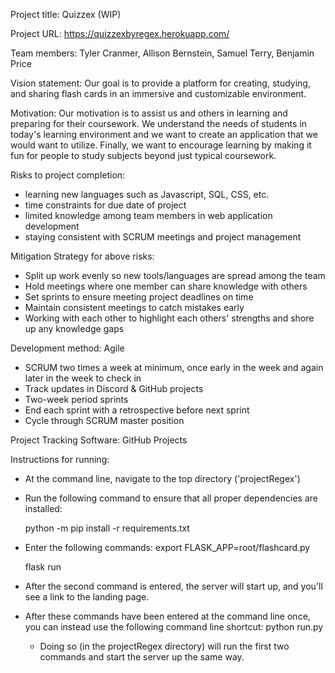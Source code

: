 Project title: Quizzex (WIP)

Project URL: https://quizzexbyregex.herokuapp.com/

Team members: Tyler Cranmer, Allison Bernstein, Samuel Terry, Benjamin Price

Vision statement: Our goal is to provide a platform for creating, studying, and sharing flash cards in an immersive and customizable environment.

Motivation: Our motivation is to assist us and others in learning and preparing for their coursework.  We understand the needs of students in today's learning environment and we want to create an application that we would want to utilize.  Finally, we want to encourage learning by making it fun for people to study subjects beyond just typical coursework.

Risks to project completion:  
- learning new languages such as Javascript, SQL, CSS, etc.
- time constraints for due date of project
- limited knowledge among team members in web application development
- staying consistent with SCRUM meetings and project management

Mitigation Strategy for above risks:
- Split up work evenly so new tools/languages are spread among the team
- Hold meetings where one member can share knowledge with others
- Set sprints to ensure meeting project deadlines on time
- Maintain consistent meetings to catch mistakes early
- Working with each other to highlight each others' strengths and shore up any knowledge gaps

Development method: Agile
- SCRUM two times a week at minimum, once early in the week and again later in the week to check in
- Track updates in Discord & GitHub projects
- Two-week period sprints
- End each sprint with a retrospective before next sprint
- Cycle through SCRUM master position

Project Tracking Software: GitHub Projects


Instructions for running:
- At the command line, navigate to the top directory ('projectRegex')
- Run the following command to ensure that all proper dependencies are installed:

  python -m pip install -r requirements.txt
  
- Enter the following commands:
    export FLASK_APP=root/flashcard.py

    flask run

- After the second command is entered, the server will start up, and you'll see a link to the landing page.
- After these commands have been entered at the command line once, you can instead use the following command line shortcut:
    python run.py

    - Doing so (in the projectRegex directory) will run the first two commands and start the server up the same way.
